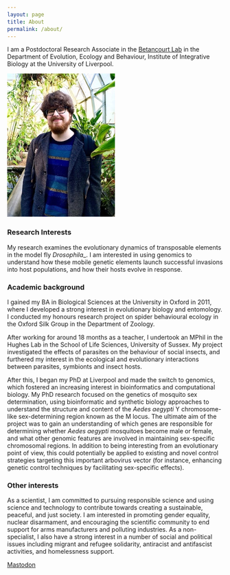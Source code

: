 ```yaml
---
layout: page
title: About
permalink: /about/
---
```


I am a Postdoctoral Research Associate in the [Betancourt
Lab](https://www.flyevolution.net/) in the Department of Evolution, Ecology
and Behaviour, Institute of Integrative Biology at the University of
Liverpool.


![Photo](/images/about_pic.jpg)


### Research Interests

My research examines the evolutionary dynamics of transposable elements in
the model fly _Drosophila__. I am interested in using genomics to
understand how these mobile genetic elements launch successful invasions
into host populations, and how their hosts evolve in response.

### Academic background

I gained my BA in Biological Sciences at the University in Oxford in
2011, where I developed a strong interest in evolutionary biology and
entomology. I conducted my honours research project on spider
behavioural ecology in the Oxford Silk Group in the Department of
Zoology.

After working for around 18 months as a teacher, I undertook an MPhil in
the Hughes Lab in the School of Life Sciences, University of Sussex. My
project investigated the effects of parasites on the behaviour of social
insects, and furthered my interest in the ecological and evolutionary
interactions between parasites, symbionts and insect hosts.

After this, I began my PhD at Liverpool and made the switch to genomics,
which fostered an increasing interest in bioinformatics and computational
biology. My PhD research focused on the genetics of mosquito sex
determination, using bioinformatic and synthetic biology approaches to
understand the structure and content of the _Aedes aegypti_ Y
chromosome-like sex-determining region known as the M locus. The ultimate
aim of the project was to gain an understanding of which genes are
responsible for determining whether _Aedes aegypti_ mosquitoes become male
or female, and what other genomic features are involved in maintaining
sex-specific chromosomal regions. In addition to being interesting from an
evolutionary point of view, this could potentially be applied to existing
and novel control strategies targeting this important arbovirus vector (for
instance, enhancing genetic control techniques by facilitating sex-specific
effects).

### Other interests

As a scientist, I am committed to pursuing responsible science and using
science and technology to contribute towards creating a sustainable,
peaceful, and just society. I am interested in promoting gender
equality, nuclear disarmament, and encouraging the scientific community
to end support for arms manufacturers and polluting industries. As a
non-specialist, I also have a strong interest in a number of social and
political issues including migrant and refugee solidarity, antiracist
and antifascist activities, and homelessness support.


<a rel="me" href="https://scholar.social/@joeturner">Mastodon</a>
